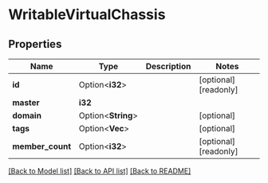 # WritableVirtualChassis

## Properties

Name | Type | Description | Notes
------------ | ------------- | ------------- | -------------
**id** | Option<**i32**> |  | [optional][readonly]
**master** | **i32** |  | 
**domain** | Option<**String**> |  | [optional]
**tags** | Option<**Vec<String>**> |  | [optional]
**member_count** | Option<**i32**> |  | [optional][readonly]

[[Back to Model list]](../README.md#documentation-for-models) [[Back to API list]](../README.md#documentation-for-api-endpoints) [[Back to README]](../README.md)


